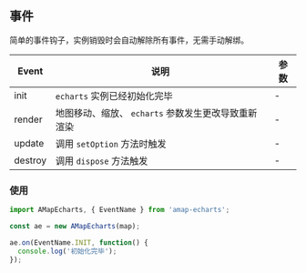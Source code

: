 ## 事件

简单的事件钩子，实例销毁时会自动解除所有事件，无需手动解绑。

| Event   | 说明                                                | 参数 |
| ------- | --------------------------------------------------- | ---- |
| init    | `echarts` 实例已经初始化完毕                        | -    |
| render | 地图移动、缩放、 `echarts` 参数发生更改导致重新渲染 | -    |
| update  | 调用 `setOption` 方法时触发                         | -    |
| destroy | 调用 `dispose` 方法触发                             | -    |

### 使用

```js
import AMapEcharts, { EventName } from 'amap-echarts';

const ae = new AMapEcharts(map);

ae.on(EventName.INIT, function() {
  console.log('初始化完毕');
});
```
